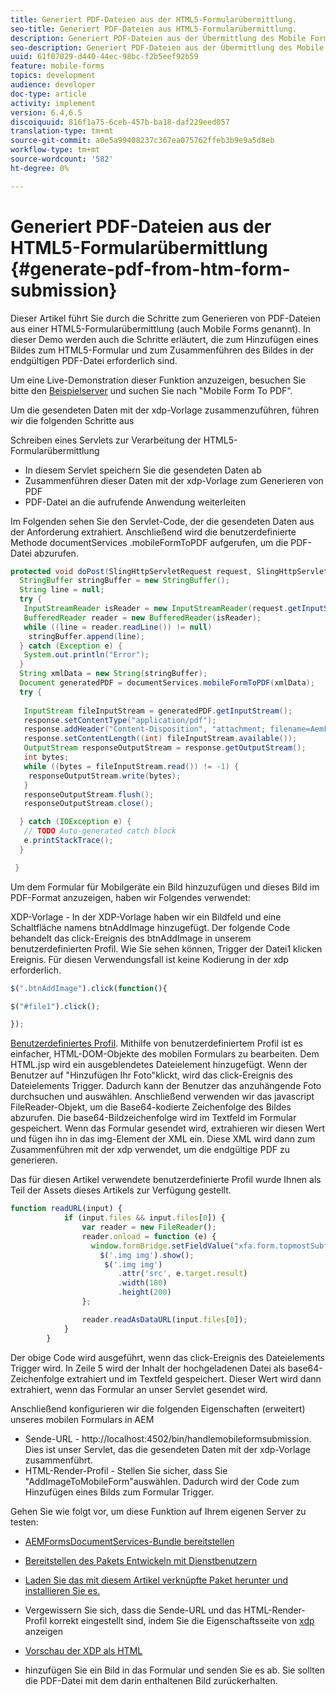 ```yaml
---
title: Generiert PDF-Dateien aus der HTML5-Formularübermittlung.
seo-title: Generiert PDF-Dateien aus HTML5-Formularübermittlung.
description: Generiert PDF-Dateien aus der Übermittlung des Mobile Forms
seo-description: Generiert PDF-Dateien aus der Übermittlung des Mobile Forms
uuid: 61f07029-d440-44ec-98bc-f2b5eef92b59
feature: mobile-forms
topics: development
audience: developer
doc-type: article
activity: implement
version: 6.4,6.5
discoiquuid: 816f1a75-6ceb-457b-ba18-daf229eed057
translation-type: tm+mt
source-git-commit: a0e5a99408237c367ea075762ffeb3b9e9a5d8eb
workflow-type: tm+mt
source-wordcount: '582'
ht-degree: 0%

---
```



# Generiert PDF-Dateien aus der HTML5-Formularübermittlung {#generate-pdf-from-htm-form-submission}

Dieser Artikel führt Sie durch die Schritte zum Generieren von PDF-Dateien aus einer HTML5-Formularübermittlung (auch Mobile Forms genannt). In dieser Demo werden auch die Schritte erläutert, die zum Hinzufügen eines Bildes zum HTML5-Formular und zum Zusammenführen des Bildes in der endgültigen PDF-Datei erforderlich sind.

Um eine Live-Demonstration dieser Funktion anzuzeigen, besuchen Sie bitte den [Beispielserver](https://forms.enablementadobe.com/content/samples/samples.html?query=0) und suchen Sie nach &quot;Mobile Form To PDF&quot;.

Um die gesendeten Daten mit der xdp-Vorlage zusammenzuführen, führen wir die folgenden Schritte aus

Schreiben eines Servlets zur Verarbeitung der HTML5-Formularübermittlung

* In diesem Servlet speichern Sie die gesendeten Daten ab
* Zusammenführen dieser Daten mit der xdp-Vorlage zum Generieren von PDF
* PDF-Datei an die aufrufende Anwendung weiterleiten

Im Folgenden sehen Sie den Servlet-Code, der die gesendeten Daten aus der Anforderung extrahiert. Anschließend wird die benutzerdefinierte Methode documentServices .mobileFormToPDF aufgerufen, um die PDF-Datei abzurufen.

```java
protected void doPost(SlingHttpServletRequest request, SlingHttpServletResponse response) {
  StringBuffer stringBuffer = new StringBuffer();
  String line = null;
  try {
   InputStreamReader isReader = new InputStreamReader(request.getInputStream(), "UTF-8");
   BufferedReader reader = new BufferedReader(isReader);
   while ((line = reader.readLine()) != null)
    stringBuffer.append(line);
  } catch (Exception e) {
   System.out.println("Error");
  }
  String xmlData = new String(stringBuffer);
  Document generatedPDF = documentServices.mobileFormToPDF(xmlData);
  try {
   
   InputStream fileInputStream = generatedPDF.getInputStream();
   response.setContentType("application/pdf");
   response.addHeader("Content-Disposition", "attachment; filename=AemFormsRocks.pdf");
   response.setContentLength((int) fileInputStream.available());
   OutputStream responseOutputStream = response.getOutputStream();
   int bytes;
   while ((bytes = fileInputStream.read()) != -1) {
    responseOutputStream.write(bytes);
   }
   responseOutputStream.flush();
   responseOutputStream.close();

  } catch (IOException e) {
   // TODO Auto-generated catch block
   e.printStackTrace();
  }

 }
```

Um dem Formular für Mobilgeräte ein Bild hinzuzufügen und dieses Bild im PDF-Format anzuzeigen, haben wir Folgendes verwendet:

XDP-Vorlage - In der XDP-Vorlage haben wir ein Bildfeld und eine Schaltfläche namens btnAddImage hinzugefügt. Der folgende Code behandelt das click-Ereignis des btnAddImage in unserem benutzerdefinierten Profil. Wie Sie sehen können, Trigger der Datei1 klicken Ereignis. Für diesen Verwendungsfall ist keine Kodierung in der xdp erforderlich.

```javascript
$(".btnAddImage").click(function(){

$("#file1").click();

});
```

[Benutzerdefiniertes Profil](https://helpx.adobe.com/livecycle/help/mobile-forms/creating-profile.html#CreatingCustomProfiles). Mithilfe von benutzerdefiniertem Profil ist es einfacher, HTML-DOM-Objekte des mobilen Formulars zu bearbeiten. Dem HTML.jsp wird ein ausgeblendetes Dateielement hinzugefügt. Wenn der Benutzer auf &quot;Hinzufügen Ihr Foto&quot;klickt, wird das click-Ereignis des Dateielements Trigger. Dadurch kann der Benutzer das anzuhängende Foto durchsuchen und auswählen. Anschließend verwenden wir das javascript FileReader-Objekt, um die Base64-kodierte Zeichenfolge des Bildes abzurufen. Die base64-Bildzeichenfolge wird im Textfeld im Formular gespeichert. Wenn das Formular gesendet wird, extrahieren wir diesen Wert und fügen ihn in das img-Element der XML ein. Diese XML wird dann zum Zusammenführen mit der xdp verwendet, um die endgültige PDF zu generieren.

Das für diesen Artikel verwendete benutzerdefinierte Profil wurde Ihnen als Teil der Assets dieses Artikels zur Verfügung gestellt.

```javascript
function readURL(input) {
            if (input.files && input.files[0]) {
                var reader = new FileReader();
                reader.onload = function (e) {
                  window.formBridge.setFieldValue("xfa.form.topmostSubform.Page1.base64image",reader.result);
                    $('.img img').show();
                     $('.img img')
                        .attr('src', e.target.result)
                        .width(180)
                        .height(200)
                };

                reader.readAsDataURL(input.files[0]);
            }
        }
```

Der obige Code wird ausgeführt, wenn das click-Ereignis des Dateielements Trigger wird. In Zeile 5 wird der Inhalt der hochgeladenen Datei als base64-Zeichenfolge extrahiert und im Textfeld gespeichert. Dieser Wert wird dann extrahiert, wenn das Formular an unser Servlet gesendet wird.

Anschließend konfigurieren wir die folgenden Eigenschaften (erweitert) unseres mobilen Formulars in AEM

* Sende-URL - http://localhost:4502/bin/handlemobileformsubmission. Dies ist unser Servlet, das die gesendeten Daten mit der xdp-Vorlage zusammenführt.
* HTML-Render-Profil - Stellen Sie sicher, dass Sie &quot;AddImageToMobileForm&quot;auswählen. Dadurch wird der Code zum Hinzufügen eines Bilds zum Formular Trigger.

Gehen Sie wie folgt vor, um diese Funktion auf Ihrem eigenen Server zu testen:

* [AEMFormsDocumentServices-Bundle bereitstellen](/help/forms/assets/common-osgi-bundles/AEMFormsDocumentServices.core-1.0-SNAPSHOT.jar)

* [Bereitstellen des Pakets Entwickeln mit Dienstbenutzern](/help/forms/assets/common-osgi-bundles/DevelopingWithServiceUser.jar)

* [Laden Sie das mit diesem Artikel verknüpfte Paket herunter und installieren Sie es.](assets/pdf-from-mobile-form-submission.zip)

* Vergewissern Sie sich, dass die Sende-URL und das HTML-Render-Profil korrekt eingestellt sind, indem Sie die Eigenschaftsseite von [xdp](http://localhost:4502/libs/fd/fm/gui/content/forms/formmetadataeditor.html/content/dam/formsanddocuments/schengen.xdp) anzeigen

* [Vorschau der XDP als HTML](http://localhost:4502/content/dam/formsanddocuments/schengen.xdp/jcr:content)

* hinzufügen Sie ein Bild in das Formular und senden Sie es ab. Sie sollten die PDF-Datei mit dem darin enthaltenen Bild zurückerhalten.


